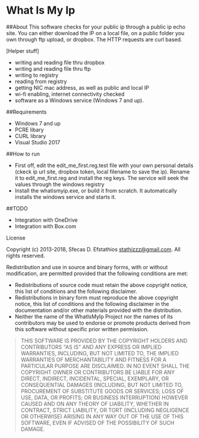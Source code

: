 # What Is My Ip 

##About
This software checks for your public ip through a public ip echo site. You can either download the IP on a local file, on a public folder you own through ftp upload, or dropbox. The HTTP requests are curl based.

[Helper stuff]
* writing and reading file thru dropbox
* writing and reading file thru ftp
* writing to registry
* reading from registry
* getting NIC mac address, as well as public and local IP
* wi-fi enabling, internet connectivity checked
* software as a Windows service (Windows 7 and up). 

##Requirements
- Windows 7 and up
- PCRE libary
- CURL library
- Visual Studio 2017

##How to run
- First off, edit the edit_me_first.reg.test file with your own personal details (ckeck ip url site, dropbox token, local filename to save the ip). Rename it to edit_me_first.reg 
and install the reg keys. The service will seek the values through the windows registry
- Install the whatismyip.exe, or build it from scratch. It automatically installs the windows service and starts it.

##TODO
- Integration with OneDrive
- Integration with Box.com
 
License

 Copyright (c) 2013-2018, Sfecas D. Efstathios <stathizzz@gmail.com>.
 All rights reserved.

 Redistribution and use in source and binary forms, with or without modification, are permitted provided that the following conditions are met:
 - Redistributions of source code must retain the above copyright notice, this list of conditions and the following disclaimer.
 - Redistributions in binary form must reproduce the above copyright notice, this list of conditions and the following disclaimer in the documentation and/or other materials provided with the distribution.
 - Neither the name of the WhatIsMyIp Project nor the names of its contributors may be used to endorse or promote products derived from this software without specific prior written permission.

>THIS SOFTWARE IS PROVIDED BY THE COPYRIGHT HOLDERS AND CONTRIBUTORS "AS IS" AND ANY EXPRESS OR IMPLIED WARRANTIES, INCLUDING, BUT NOT LIMITED TO, THE IMPLIED WARRANTIES OF MERCHANTABILITY AND FITNESS FOR A PARTICULAR PURPOSE ARE DISCLAIMED. IN NO EVENT SHALL THE COPYRIGHT OWNER OR CONTRIBUTORS BE LIABLE FOR ANY DIRECT, INDIRECT, INCIDENTAL, SPECIAL, EXEMPLARY, OR CONSEQUENTIAL DAMAGES (INCLUDING, BUT NOT LIMITED TO, PROCUREMENT OF SUBSTITUTE GOODS OR SERVICES; LOSS OF USE, DATA, OR PROFITS; OR BUSINESS INTERRUPTION) HOWEVER CAUSED AND ON ANY THEORY OF LIABILITY, WHETHER IN CONTRACT, STRICT LIABILITY, OR TORT (INCLUDING NEGLIGENCE OR OTHERWISE) ARISING IN ANY WAY OUT OF THE USE OF THIS SOFTWARE, EVEN IF ADVISED OF THE POSSIBILITY OF SUCH DAMAGE.
